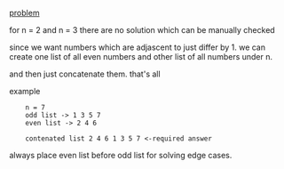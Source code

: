 [problem](https://cses.fi/problemset/task/1070/)

for n = 2 and n = 3 there are no solution which can be manually checked

since we want numbers which are adjascent to just differ by 1. we can create one list of all even numbers and other list of all numbers under n.

and then just concatenate them. that's all 

example
```
    n = 7
    odd list -> 1 3 5 7
    even list -> 2 4 6 

    contenated list 2 4 6 1 3 5 7 <-required answer 
```
always place even list before odd list for solving edge cases. 

